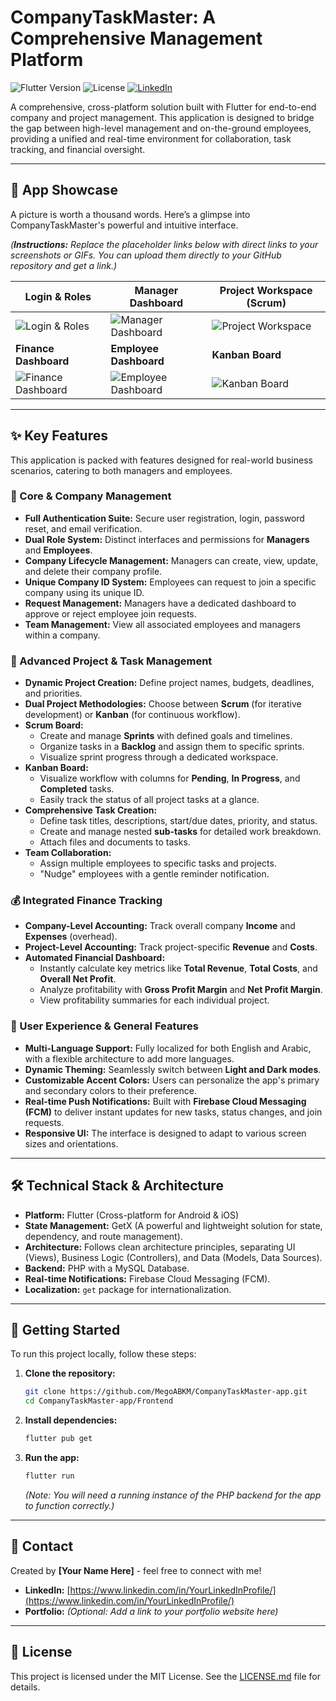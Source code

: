 # CompanyTaskMaster: A Comprehensive Management Platform

![Flutter Version](https://img.shields.io/badge/Flutter-3.x-blue.svg?style=for-the-badge&logo=flutter)
![License](https://img.shields.io/badge/License-MIT-green.svg?style=for-the-badge)
[![LinkedIn](https://img.shields.io/badge/LinkedIn-Connect-blue?style=for-the-badge&logo=linkedin)](https://www.linkedin.com/in/YourLinkedInProfile/)

A comprehensive, cross-platform solution built with Flutter for end-to-end company and project management. This application is designed to bridge the gap between high-level management and on-the-ground employees, providing a unified and real-time environment for collaboration, task tracking, and financial oversight.

---

## 📸 App Showcase

A picture is worth a thousand words. Here’s a glimpse into CompanyTaskMaster's powerful and intuitive interface.

*(**Instructions:** Replace the placeholder links below with direct links to your screenshots or GIFs. You can upload them directly to your GitHub repository and get a link.)*

| Login & Roles                                                                              | Manager Dashboard                                                                          | Project Workspace (Scrum)                                                                  |
| ------------------------------------------------------------------------------------------ | ------------------------------------------------------------------------------------------ | ------------------------------------------------------------------------------------------ |
| ![Login & Roles](https://via.placeholder.com/300x600.png?text=Login+%26+Role+Selection)     | ![Manager Dashboard](https://via.placeholder.com/300x600.png?text=Manager+Dashboard)       | ![Project Workspace](https://via.placeholder.com/300x600.png?text=Scrum+Board)               |
| **Finance Dashboard**                                                                      | **Employee Dashboard**                                                                     | **Kanban Board**                                                                           |
| ![Finance Dashboard](https://via.placeholder.com/300x600.png?text=Finance+Dashboard)       | ![Employee Dashboard](https://via.placeholder.com/300x600.png?text=Employee+Dashboard)     | ![Kanban Board](https://via.placeholder.com/300x600.png?text=Kanban+Board)                   |

---

## ✨ Key Features

This application is packed with features designed for real-world business scenarios, catering to both managers and employees.

### 🏢 Core & Company Management
- **Full Authentication Suite:** Secure user registration, login, password reset, and email verification.
- **Dual Role System:** Distinct interfaces and permissions for **Managers** and **Employees**.
- **Company Lifecycle Management:** Managers can create, view, update, and delete their company profile.
- **Unique Company ID System:** Employees can request to join a specific company using its unique ID.
- **Request Management:** Managers have a dedicated dashboard to approve or reject employee join requests.
- **Team Management:** View all associated employees and managers within a company.

### 🚀 Advanced Project & Task Management
- **Dynamic Project Creation:** Define project names, budgets, deadlines, and priorities.
- **Dual Project Methodologies:** Choose between **Scrum** (for iterative development) or **Kanban** (for continuous workflow).
- **Scrum Board:**
    - Create and manage **Sprints** with defined goals and timelines.
    - Organize tasks in a **Backlog** and assign them to specific sprints.
    - Visualize sprint progress through a dedicated workspace.
- **Kanban Board:**
    - Visualize workflow with columns for **Pending**, **In Progress**, and **Completed** tasks.
    - Easily track the status of all project tasks at a glance.
- **Comprehensive Task Creation:**
    - Define task titles, descriptions, start/due dates, priority, and status.
    - Create and manage nested **sub-tasks** for detailed work breakdown.
    - Attach files and documents to tasks.
- **Team Collaboration:**
    - Assign multiple employees to specific tasks and projects.
    - "Nudge" employees with a gentle reminder notification.

### 💰 Integrated Finance Tracking
- **Company-Level Accounting:** Track overall company **Income** and **Expenses** (overhead).
- **Project-Level Accounting:** Track project-specific **Revenue** and **Costs**.
- **Automated Financial Dashboard:**
    - Instantly calculate key metrics like **Total Revenue**, **Total Costs**, and **Overall Net Profit**.
    - Analyze profitability with **Gross Profit Margin** and **Net Profit Margin**.
    - View profitability summaries for each individual project.

### 👤 User Experience & General Features
- **Multi-Language Support:** Fully localized for both English and Arabic, with a flexible architecture to add more languages.
- **Dynamic Theming:** Seamlessly switch between **Light and Dark modes**.
- **Customizable Accent Colors:** Users can personalize the app's primary and secondary colors to their preference.
- **Real-time Push Notifications:** Built with **Firebase Cloud Messaging (FCM)** to deliver instant updates for new tasks, status changes, and join requests.
- **Responsive UI:** The interface is designed to adapt to various screen sizes and orientations.

---

## 🛠️ Technical Stack & Architecture

- **Platform:** Flutter (Cross-platform for Android & iOS)
- **State Management:** GetX (A powerful and lightweight solution for state, dependency, and route management).
- **Architecture:** Follows clean architecture principles, separating UI (Views), Business Logic (Controllers), and Data (Models, Data Sources).
- **Backend:** PHP with a MySQL Database.
- **Real-time Notifications:** Firebase Cloud Messaging (FCM).
- **Localization:** `get` package for internationalization.

---

## 🚀 Getting Started

To run this project locally, follow these steps:

1.  **Clone the repository:**
    ```bash
    git clone https://github.com/MegoABKM/CompanyTaskMaster-app.git
    cd CompanyTaskMaster-app/Frontend 
    ```
2.  **Install dependencies:**
    ```bash
    flutter pub get
    ```
3.  **Run the app:**
    ```bash
    flutter run
    ```
    *(Note: You will need a running instance of the PHP backend for the app to function correctly.)*

---

## 👤 Contact

Created by **[Your Name Here]** - feel free to connect with me!

- **LinkedIn:** [https://www.linkedin.com/in/YourLinkedInProfile/](https://www.linkedin.com/in/YourLinkedInProfile/)
- **Portfolio:** *(Optional: Add a link to your portfolio website here)*

---

## 📜 License

This project is licensed under the MIT License. See the [LICENSE.md](LICENSE.md) file for details.
